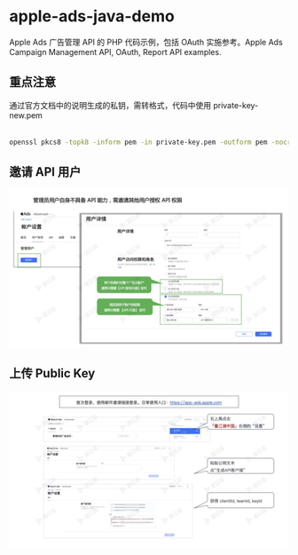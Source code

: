 # apple-ads-java-demo

Apple Ads 广告管理 API 的 PHP 代码示例，包括 OAuth 实施参考。Apple Ads Campaign Management API, OAuth, Report API examples.

## 重点注意

通过官方文档中的说明生成的私钥，需转格式，代码中使用 private-key-new.pem

```bash

openssl pkcs8 -topk8 -inform pem -in private-key.pem -outform pem -nocrypt -out private-key-new.pem

```

## 邀请 API 用户

![Invite User](assets/invite-api-user.jpg?raw=true "Invite User")

## 上传 Public Key

![Upload a Public Key](assets/upload-public-key.jpg?raw=true "Upload a Public Key")
